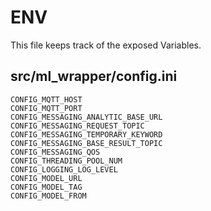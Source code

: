# ENV
This file keeps track of the exposed Variables.
## src/ml_wrapper/config.ini
```
CONFIG_MQTT_HOST
CONFIG_MQTT_PORT
CONFIG_MESSAGING_ANALYTIC_BASE_URL
CONFIG_MESSAGING_REQUEST_TOPIC
CONFIG_MESSAGING_TEMPORARY_KEYWORD
CONFIG_MESSAGING_BASE_RESULT_TOPIC
CONFIG_MESSAGING_QOS
CONFIG_THREADING_POOL_NUM
CONFIG_LOGGING_LOG_LEVEL
CONFIG_MODEL_URL
CONFIG_MODEL_TAG
CONFIG_MODEL_FROM
```

